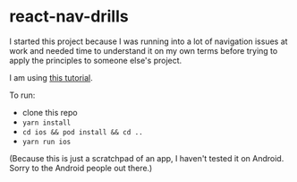 # react-nav-drills

I started this project because I was running into a lot of navigation issues at work and needed time to understand it on my own terms before trying to apply the principles to someone else's project.

I am using [this tutorial](https://www.reactnativeschool.com/master-react-navigation-v5/).

To run:

- clone this repo
- `yarn install`
- `cd ios && pod install && cd ..`
- `yarn run ios`

(Because this is just a scratchpad of an app, I haven't tested it on Android. Sorry to the Android people out there.)